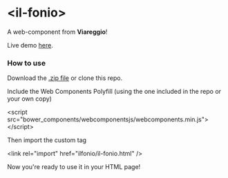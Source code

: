# &lt;il-fonio&gt;
A web-component from **Viareggio**!

Live demo [here](http://moebiusmania.github.io/il-fonio/).

### How to use
Download the [.zip file](https://github.com/moebiusmania/il-fonio/archive/master.zip) or clone this repo.

Include the Web Components Polyfill (using the one included in the repo or your own copy)

  &lt;script src="bower_components/webcomponentsjs/webcomponents.min.js"&gt;&lt;/script&gt;

Then import the custom tag

  &lt;link rel="import" href="ilfonio/il-fonio.html" /&gt;

Now you're ready to use it in your HTML page!
